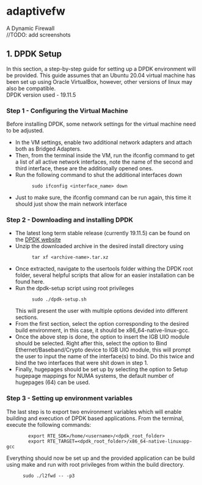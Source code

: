 # adaptivefw
A Dynamic Firewall  
//TODO: add screenshots

## 1. DPDK Setup 
In this section, a step-by-step guide for setting up a DPDK environment will be provided. This guide assumes that an Ubuntu 20.04 virtual machine has been set up using Oracle VirtualBox, however, other versions of linux may also be compatible.  
DPDK version used - 19.11.5
### Step 1 - Configuring the Virtual Machine
Before installing DPDK, some network settings for the virtual machine need to be adjusted.   
* In the VM settings, enable two additional network adapters and attach both as Bridged Adapters.  
* Then, from the terminal inside the VM, run the ifconfig command to get a list of all active network interfaces, note the name of the second and third interface, these are the additionally opened ones.  
* Run the following command to shut the additional interfaces down  
  ``` Terminal
        sudo ifconfig <interface_name> down
  ```
* Just to make sure, the ifconfig command can be run again, this time it should just show the main network interface  

### Step 2 - Downloading and installing DPDK
* The latest long term stable release (currently 19.11.5) can be found on the [DPDK website](https://core.dpdk.org/download/)
* Unzip the downloaded archive in the desired install directory using
  ``` Terminal
        tar xf <archive-name>.tar.xz
  ```
* Once extracted, navigate to the usertools folder withing the DPDK root folder, several helpful scripts that allow for an easier installation can be found here.
* Run the dpdk-setup script using root privileges
  ``` Terminal
        sudo ./dpdk-setup.sh
  ```
  This will present the user with multiple options devided into different sections.
* From the first section, select the option corresponding to the desired build environment, in this case, it should be x86_64-native-linux-gcc.
* Once the above step is done, the option to insert the IGB UIO module should be selected. Right after this, select the option to Bind Ethernet/Baseband/Crypto device to IGB UIO module, this will prompt the user to input the name of the interface(s) to bind. Do this twice and bind the two interfaces that were shit down in step 1.
* Finally, hugepages should be set up by selecting the option to Setup hugepage mappings for NUMA systems, the default number of hugepages (64) can be used.

### Step 3 - Setting up environment variables
The last step is to export two environment variables which will enable building and execution of DPDK based applications. From the terminal, execute the following commands:
``` Terminal
        export RTE_SDK=/home/<username>/<dpdk_root_folder>
        export RTE_TARGET=<dpdk_root_folder>/x86_64-native-linuxapp-gcc
```
Everything should now be set up and the provided application can be build using make and run with root privileges from within the build directory.
``` Terminal
      sudo ./l2fwd -- -p3
```